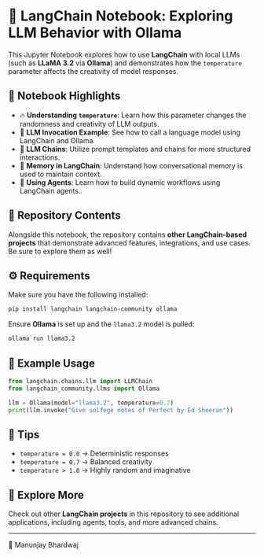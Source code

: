 
# 🔗 LangChain Notebook: Exploring LLM Behavior with Ollama

This Jupyter Notebook explores how to use **LangChain** with local LLMs (such as **LLaMA 3.2** via **Ollama**) and demonstrates how the `temperature` parameter affects the creativity of model responses.

## 📘 Notebook Highlights

- 🔥 **Understanding `temperature`**: Learn how this parameter changes the randomness and creativity of LLM outputs.
- 💬 **LLM Invocation Example**: See how to call a language model using LangChain and Ollama.
- 🔄 **LLM Chains**: Utilize prompt templates and chains for more structured interactions.
- 🧠 **Memory in LangChain**: Understand how conversational memory is used to maintain context.
- 🤖 **Using Agents**: Learn how to build dynamic workflows using LangChain agents.

## 📂 Repository Contents

Alongside this notebook, the repository contains **other LangChain-based projects** that demonstrate advanced features, integrations, and use cases. Be sure to explore them as well!

## ⚙️ Requirements

Make sure you have the following installed:

```bash
pip install langchain langchain-community ollama
```

Ensure **Ollama** is set up and the `llama3.2` model is pulled:

```bash
ollama run llama3.2
```

## 🚀 Example Usage

```python
from langchain.chains.llm import LLMChain
from langchain_community.llms import Ollama

llm = Ollama(model="llama3.2", temperature=0.7)
print(llm.invoke("Give solfege notes of Perfect by Ed Sheeran"))
```

## 📎 Tips

- `temperature = 0.0` → Deterministic responses
- `temperature = 0.7` → Balanced creativity
- `temperature > 1.0` → Highly random and imaginative

## 🧠 Explore More

Check out other **LangChain projects** in this repository to see additional applications, including agents, tools, and more advanced chains.

---

📁 Manunjay Bhardwaj
